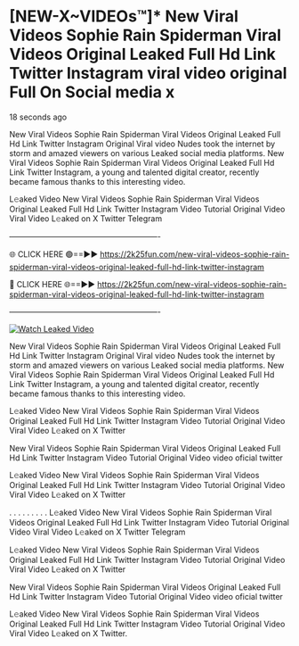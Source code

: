 # [NEW-X~VIDEOs™]* New Viral Videos Sophie Rain Spiderman Viral Videos Original Leaked Full Hd Link Twitter Instagram viral video original Full On Social media x

18 seconds ago

New Viral Videos Sophie Rain Spiderman Viral Videos Original Leaked Full Hd Link Twitter Instagram Original Viral video Nudes took the internet by storm and amazed viewers on various Leaked social media platforms. New Viral Videos Sophie Rain Spiderman Viral Videos Original Leaked Full Hd Link Twitter Instagram, a young and talented digital creator, recently became famous thanks to this interesting video.

L𝚎aked Video New Viral Videos Sophie Rain Spiderman Viral Videos Original Leaked Full Hd Link Twitter Instagram Video Tutorial Original Video Viral Video L𝚎aked on X Twitter Telegram

———————————————————-

🌐 CLICK HERE 🟢==►► https://2k25fun.com/new-viral-videos-sophie-rain-spiderman-viral-videos-original-leaked-full-hd-link-twitter-instagram

🔴 CLICK HERE 🌐==►► https://2k25fun.com/new-viral-videos-sophie-rain-spiderman-viral-videos-original-leaked-full-hd-link-twitter-instagram

———————————————————-

[![Watch Leaked Video](https://miro.medium.com/v2/resize:fit:828/format:webp/1*cilzJN44JGOrTw9NJCrNHA.gif "Watch Leaked Video")](https://2k25fun.com/new-viral-videos-sophie-rain-spiderman-viral-videos-original-leaked-full-hd-link-twitter-instagram)

New Viral Videos Sophie Rain Spiderman Viral Videos Original Leaked Full Hd Link Twitter Instagram Original Viral video Nudes took the internet by storm and amazed viewers on various Leaked social media platforms. New Viral Videos Sophie Rain Spiderman Viral Videos Original Leaked Full Hd Link Twitter Instagram, a young and talented digital creator, recently became famous thanks to this interesting video.

L𝚎aked Video New Viral Videos Sophie Rain Spiderman Viral Videos Original Leaked Full Hd Link Twitter Instagram Video Tutorial Original Video Viral Video L𝚎aked on X Twitter

New Viral Videos Sophie Rain Spiderman Viral Videos Original Leaked Full Hd Link Twitter Instagram Video Tutorial Original Video video oficial twitter

L𝚎aked Video New Viral Videos Sophie Rain Spiderman Viral Videos Original Leaked Full Hd Link Twitter Instagram Video Tutorial Original Video Viral Video L𝚎aked on X Twitter

. . . . . . . . . L𝚎aked Video New Viral Videos Sophie Rain Spiderman Viral Videos Original Leaked Full Hd Link Twitter Instagram Video Tutorial Original Video Viral Video L𝚎aked on X Twitter Telegram

L𝚎aked Video New Viral Videos Sophie Rain Spiderman Viral Videos Original Leaked Full Hd Link Twitter Instagram Video Tutorial Original Video Viral Video L𝚎aked on X Twitter

New Viral Videos Sophie Rain Spiderman Viral Videos Original Leaked Full Hd Link Twitter Instagram Video Tutorial Original Video video oficial twitter

L𝚎aked Video New Viral Videos Sophie Rain Spiderman Viral Videos Original Leaked Full Hd Link Twitter Instagram Video Tutorial Original Video Viral Video L𝚎aked on X Twitter.